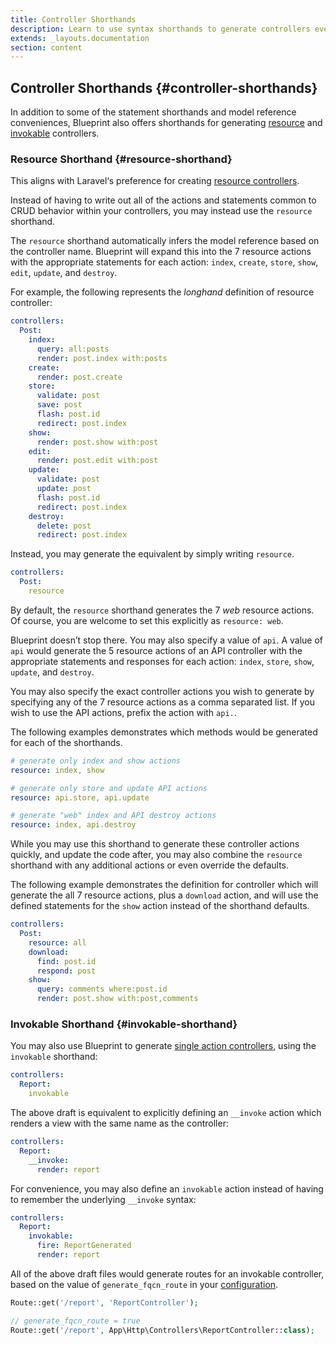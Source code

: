 ```yaml
---
title: Controller Shorthands
description: Learn to use syntax shorthands to generate controllers even faster with Blueprint.
extends: _layouts.documentation
section: content
---
```

## Controller Shorthands {#controller-shorthands}
In addition to some of the statement shorthands and model reference conveniences, Blueprint also offers shorthands for generating [resource](#resource-shorthand) and [invokable](#invokable-shorthand) controllers.

### Resource Shorthand {#resource-shorthand}
This aligns with Laravel‘s preference for creating [resource controllers](https://laravel.com/docs/controllers#resource-controllers).

Instead of having to write out all of the actions and statements common to CRUD behavior within your controllers, you may instead use the `resource` shorthand.

The `resource` shorthand automatically infers the model reference based on the controller name. Blueprint will expand this into the 7 resource actions with the appropriate statements for each action: `index`, `create`, `store`, `show`, `edit`, `update`, and `destroy`.

For example, the following represents the _longhand_ definition of resource controller:

```yaml
controllers:
  Post:
    index:
      query: all:posts
      render: post.index with:posts
    create:
      render: post.create
    store:
      validate: post
      save: post
      flash: post.id
      redirect: post.index
    show:
      render: post.show with:post
    edit:
      render: post.edit with:post
    update:
      validate: post
      update: post
      flash: post.id
      redirect: post.index
    destroy:
      delete: post
      redirect: post.index
```

Instead, you may generate the equivalent by simply writing `resource`.

```yaml
controllers:
  Post:
    resource
```

By default, the `resource` shorthand generates the 7 _web_ resource actions. Of course, you are welcome to set this explicitly as `resource: web`.

Blueprint doesn’t stop there. You may also specify a value of `api`. A value of `api` would generate the 5 resource actions of an API controller with the appropriate statements and responses for each action: `index`, `store`, `show`, `update`, and `destroy`.

You may also specify the exact controller actions you wish to generate by specifying any of the 7 resource actions as a comma separated list. If you wish to use the API actions, prefix the action with `api.`.

The following examples demonstrates which methods would be generated for each of the shorthands.

```yaml
# generate only index and show actions
resource: index, show

# generate only store and update API actions
resource: api.store, api.update

# generate "web" index and API destroy actions
resource: index, api.destroy
```

While you may use this shorthand to generate these controller actions quickly, and update the code after, you may also combine the `resource` shorthand with any additional actions or even override the defaults.

The following example demonstrates the definition for controller which will generate the all 7 resource actions, plus a `download` action, and will use the defined statements for the `show` action instead of the shorthand defaults.

```yaml
controllers:
  Post:
    resource: all
    download:
      find: post.id
      respond: post
    show:
      query: comments where:post.id
      render: post.show with:post,comments
```

### Invokable Shorthand {#invokable-shorthand}
You may also use Blueprint to generate [single action controllers](https://laravel.com/docs/controllers#single-action-controllers),
using the `invokable` shorthand:

```yaml
controllers:
  Report:
    invokable
```

The above draft is equivalent to explicitly defining an `__invoke` action which renders a view with the same name as the controller:

```yaml
controllers:
  Report:
    __invoke:
      render: report
```

For convenience, you may also define an `invokable` action instead of having to remember the underlying `__invoke` syntax:

```yaml
controllers:
  Report:
    invokable:
      fire: ReportGenerated
      render: report
```

All of the above draft files would generate routes for an invokable controller, based on the value of `generate_fqcn_route`
in your [configuration](/docs/advanced-configuration).

```php
Route::get('/report', 'ReportController');

// generate_fqcn_route = true
Route::get('/report', App\Http\Controllers\ReportController::class);
```

